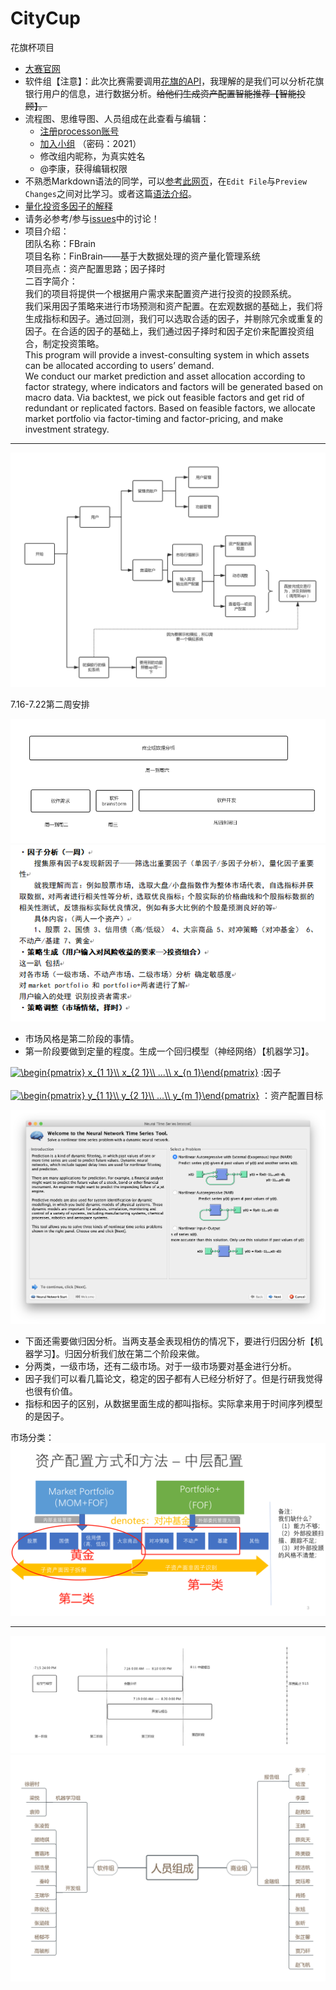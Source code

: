 # CityCup
花旗杯项目

* [大赛官网](http://citicup.dufe.edu.cn/)
* 软件组【注意】：此次比赛需要调用[花旗的API](http://citicup.dufe.edu.cn/data/upload/ueditor/20180711/5b45d29aaa70d.pdf)，我理解的是我们可以分析花旗银行用户的信息，进行数据分析。~~给他们生成资产配置智能推荐【智能投顾】。~~
* 流程图、思维导图、人员组成在此查看与编辑：
  * [注册processon账号](https://www.processon.com/i/5b040baee4b05f5d6b64091b)
  * [加入小组](http://www.processon.com/team/invite/5b4394e3e4b00b08ad13db96/48Z4T4e6) （密码：2021）
  * 修改组内昵称，为真实姓名
  * @李康，获得编辑权限
* 不熟悉Markdown语法的同学，可以[参考此网页](https://github.com/guodongxiaren/README/edit/master/README.md)，在```Edit File```与```Preview Changes```之间对比学习。或者这篇[语法介绍](https://www.jianshu.com/p/191d1e21f7ed)。
* [量化投资多因子的解释](https://zhuanlan.zhihu.com/p/25849464)
* 请务必参考/参与[issues](https://github.com/FinTechNJU/FinBrain/issues)中的讨论！
* 项目介绍：<br>
  团队名称：FBrain<br>
  项目名称：FinBrain——基于大数据处理的资产量化管理系统<br>
  项目亮点：资产配置思路；因子择时<br>
  二百字简介：<br>
  我们的项目将提供一个根据用户需求来配置资产进行投资的投顾系统。<br>
  我们采用因子策略来进行市场预测和资产配置。在宏观数据的基础上，我们将生成指标和因子。通过回测，我们可以选取合适的因子，并剔除冗余或重复的因子。在合适的因子的基础上，我们通过因子择时和因子定价来配置投资组合，制定投资策略。<br>
  This program will provide a invest-consulting system in which assets can be allocated according to users’ demand.<br>
We conduct our market prediction and asset allocation according to factor strategy, where indicators and factors will be generated based on macro data. Via backtest, we pick out feasible factors and get rid of redundant or replicated factors. Based on feasible factors, we allocate market portfolio via factor-timing and factor-pricing, and make investment strategy.

<hr>

![系统流图](./static/系统流图.png)

7.16-7.22第二周安排

![7.16-7.22第二周安排](./static/7.16-7.22第二周安排.png)
![第二周任务](./static/第二周任务.png)
* 市场风格是第二阶段的事情。
* 第一阶段要做到定量的程度。生成一个回归模型（神经网络）【机器学习】。

<a href="http://www.codecogs.com/eqnedit.php?latex=\begin{pmatrix}&space;x_{1&space;1}\\&space;x_{2&space;1}\\&space;...\\&space;x_{n&space;1}\end{pmatrix}" target="_blank"><img src="http://latex.codecogs.com/gif.latex?\begin{pmatrix}&space;x_{1&space;1}\\&space;x_{2&space;1}\\&space;...\\&space;x_{n&space;1}\end{pmatrix}" title="\begin{pmatrix} x_{1 1}\\ x_{2 1}\\ ...\\ x_{n 1}\end{pmatrix}" /></a> :因子       &nbsp;&nbsp;&nbsp;&nbsp;&nbsp;&nbsp;&nbsp;&nbsp;&nbsp;&nbsp;&nbsp;&nbsp;&nbsp;&nbsp;&nbsp;&nbsp;&nbsp;&nbsp;&nbsp;&nbsp;&nbsp;&nbsp;&nbsp;&nbsp;&nbsp;&nbsp;&nbsp;&nbsp;&nbsp;&nbsp;&nbsp;&nbsp;&nbsp;&nbsp;&nbsp;&nbsp;&nbsp;                              <a href="http://www.codecogs.com/eqnedit.php?latex=\begin{pmatrix}&space;y_{1&space;1}\\&space;y_{2&space;1}\\&space;...\\&space;y_{m&space;1}\end{pmatrix}" target="_blank"><img src="http://latex.codecogs.com/gif.latex?\begin{pmatrix}&space;y_{1&space;1}\\&space;y_{2&space;1}\\&space;...\\&space;y_{m&space;1}\end{pmatrix}" title="\begin{pmatrix} y_{1 1}\\ y_{2 1}\\ ...\\ y_{m 1}\end{pmatrix}" /></a> ：资产配置目标

![时间序列模型](./static/时间序列模型.png)

* 下面还需要做归因分析。当两支基金表现相仿的情况下，要进行归因分析【机器学习】。归因分析我们放在第二个阶段来做。
* 分两类，一级市场，还有二级市场。对于一级市场要对基金进行分析。
* 因子我们可以看几篇论文，稳定的因子都有人已经分析好了。但是行研我觉得也很有价值。
* 指标和因子的区别，从数据里面生成的都叫指标。实际拿来用于时间序列模型的是因子。

市场分类：
![市场分类](./static/市场分类.png)

<hr>

![时间安排](./static/时间安排.png)
![人员组成](./static/人员组成.png)
